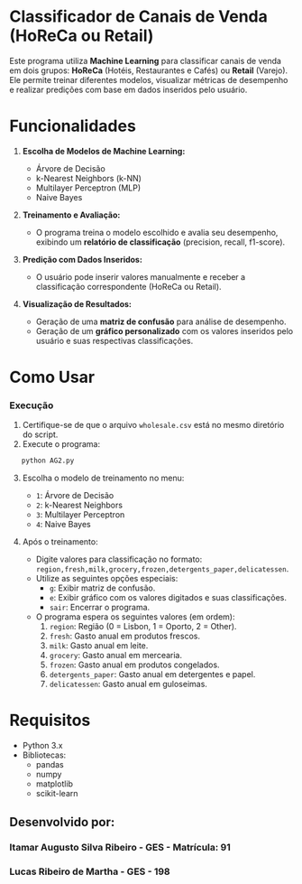 # Classificador de Canais de Venda (HoReCa ou Retail)

Este programa utiliza **Machine Learning** para classificar canais de venda em dois grupos: **HoReCa** (Hotéis, Restaurantes e Cafés) ou **Retail** (Varejo). Ele permite treinar diferentes modelos, visualizar métricas de desempenho e realizar predições com base em dados inseridos pelo usuário.


# Funcionalidades

1. **Escolha de Modelos de Machine Learning:**
   - Árvore de Decisão
   - k-Nearest Neighbors (k-NN)
   - Multilayer Perceptron (MLP)
   - Naive Bayes

2. **Treinamento e Avaliação:**
   - O programa treina o modelo escolhido e avalia seu desempenho, exibindo um **relatório de classificação** (precision, recall, f1-score).

3. **Predição com Dados Inseridos:**
   - O usuário pode inserir valores manualmente e receber a classificação correspondente (HoReCa ou Retail).

4. **Visualização de Resultados:**
   - Geração de uma **matriz de confusão** para análise de desempenho.
   - Geração de um **gráfico personalizado** com os valores inseridos pelo usuário e suas respectivas classificações.


# Como Usar

### Execução

1. Certifique-se de que o arquivo `wholesale.csv` está no mesmo diretório do script.
2. Execute o programa:
```bash
   python AG2.py
```

3. Escolha o modelo de treinamento no menu:
    - `1`: Árvore de Decisão
    - `2`: k-Nearest Neighbors
    - `3`: Multilayer Perceptron
    - `4`: Naive Bayes

4. Após o treinamento:
    - Digite valores para classificação no formato:
      `region,fresh,milk,grocery,frozen,detergents_paper,delicatessen`.
    - Utilize as seguintes opções especiais:
        - `g`: Exibir matriz de confusão.
        - `e`: Exibir gráfico com os valores digitados e suas classificações.
        - `sair`: Encerrar o programa.
    - O programa espera os seguintes valores (em ordem):
        1. `region`: Região (0 = Lisbon, 1 = Oporto, 2 = Other).
        2. `fresh`: Gasto anual em produtos frescos.
        3. `milk`: Gasto anual em leite.
        4. `grocery`: Gasto anual em mercearia.
        5. `frozen`: Gasto anual em produtos congelados.
        6. `detergents_paper`: Gasto anual em detergentes e papel.
        7. `delicatessen`: Gasto anual em guloseimas.


# Requisitos

- Python 3.x
- Bibliotecas:
  - pandas
  - numpy
  - matplotlib
  - scikit-learn



## Desenvolvido por:
### Itamar Augusto Silva Ribeiro - GES - Matrícula: 91
### Lucas Ribeiro de Martha - GES - 198

